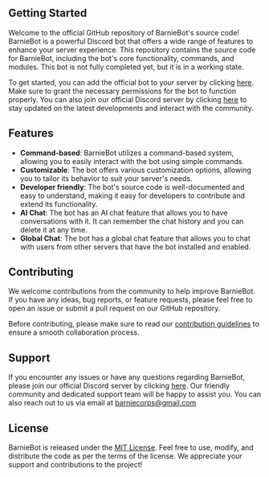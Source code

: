 ## Getting Started

Welcome to the official GitHub repository of BarnieBot's source code! BarnieBot is a powerful Discord bot that offers a wide range of features to enhance your server experience. This repository contains the source code for BarnieBot, including the bot's core functionality, commands, and modules. This bot is not fully completed yet, but it is in a working state.

To get started, you can add the official bot to your server by clicking [here](https://discord.com/oauth2/authorize?client_id=900723711840251924&permissions=564583047949559&integration_type=0&scope=applications.commands+bot). Make sure to grant the necessary permissions for the bot to function properly. You can also join our official Discord server by clicking [here](https://discord.com/invite/58Tt83kX9K) to stay updated on the latest developments and interact with the community.

## Features

- **Command-based**: BarnieBot utilizes a command-based system, allowing you to easily interact with the bot using simple commands.
- **Customizable**: The bot offers various customization options, allowing you to tailor its behavior to suit your server's needs.
- **Developer friendly**: The bot's source code is well-documented and easy to understand, making it easy for developers to contribute and extend its functionality.
- **AI Chat**: The bot has an AI chat feature that allows you to have conversations with it. It can remember the chat history and you can delete it at any time.
- **Global Chat**: The bot has a global chat feature that allows you to chat with users from other servers that have the bot installed and enabled.

## Contributing

We welcome contributions from the community to help improve BarnieBot. If you have any ideas, bug reports, or feature requests, please feel free to open an issue or submit a pull request on our GitHub repository.

Before contributing, please make sure to read our [contribution guidelines](CONTRIBUTING.md) to ensure a smooth collaboration process.

## Support

If you encounter any issues or have any questions regarding BarnieBot, please join our official Discord server by clicking [here](https://discord.com/invite/58Tt83kX9K). Our friendly community and dedicated support team will be happy to assist you. You can also reach out to us via email at barniecorps@gmail.com

## License

BarnieBot is released under the [MIT License](LICENSE). Feel free to use, modify, and distribute the code as per the terms of the license. We appreciate your support and contributions to the project!